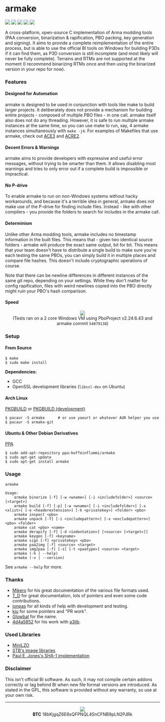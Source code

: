 armake
======

[![](https://img.shields.io/travis/KoffeinFlummi/armake/master.svg?style=flat-square)](https://travis-ci.org/KoffeinFlummi/armake)
[![](https://img.shields.io/badge/license-GPLv2-red.svg?style=flat-square)](https://github.com/KoffeinFlummi/armake/blob/master/LICENSE)
[![](https://img.shields.io/github/tag/KoffeinFlummi/armake.svg?style=flat-square)](https://github.com/KoffeinFlummi/armake/releases)
[![](https://img.shields.io/badge/AUR-armake-blue.svg?style=flat-square)](https://aur.archlinux.org/packages/armake)
[![](https://img.shields.io/badge/PPA-koffeinflummi%2Farmake-orange.svg?style=flat-square)](https://launchpad.net/~koffeinflummi/+archive/ubuntu/armake)


A cross-platform, open-source C implementation of Arma modding tools (PAA conversion, binarization & rapification, PBO packing, key generation and signing). It aims to provide a complete reimplementation of the entire process, but is able to use the official BI tools on Windows for building P3Ds if it can find them, as P3D conversion is still incomplete (and most likely will never be fully complete). Terrains and RTMs are not supported at the moment (I recommend binarizing RTMs once and then using the binarized version in your repo for now).


### Features

#### Designed for Automation

armake is designed to be used in conjunction with tools like make to build larger projects. It deliberately does not provide a mechanism for building entire projects - composed of multiple PBO files - in one call. armake itself also does not do any threading. However, it is safe to run multiple armake instances at the same time, so you can use make to run, say, 4 armake instances simultaneously with `make -j4`. For examples of Makefiles that use armake, check out [ACE3](https://github.com/acemod/ACE3/blob/armake/Makefile) and [ACRE2](https://github.com/IDI-Systems/acre2/blob/armake/Makefile).

#### Decent Errors & Warnings

armake aims to provide developers with expressive and useful error messages, without trying to be smarter than them. It allows disabling most warnings and tries to only error out if a complete build is impossible or impractical.

#### No P-drive

To enable armake to run on non-Windows systems without hacky workarounds, and because it's a terrible idea in general, armake does not make use of the P-drive for finding include files. Instead - like with other compilers - you provide the folders to search for includes in the armake call.

#### Determinism

Unlike other Arma modding tools, armake includes no timestamp information in the built files. This means that - given two identical source folders - armake will produce the exact same output, bit for bit. This means that your team doesn't have to distribute a single build to make sure you're each testing the same PBOs, you can simply build it in multiple places and compare file hashes. This doesn't include cryptographic operations of course.

Note that there can be newline differences in different instances of the same git repo, depending on your settings. While they don't matter for config rapification, files with weird newlines copied into the PBO directly might ruin your PBO's hash comparison.

#### Speed

<p align="center">
    <a href="https://i.imgur.com/PtOBaIK.png">
        <img src="https://i.imgur.com/PtOBaIK.png" style="max-width:100%;">
    </a><br/>
    (Tests ran on a 2 core Windows VM using PboProject v2.24.6.43 and armake commit <code>54079138</code>)
</p>

### Setup

#### From Source

```
$ make
$ sudo make install
```

**Dependencies:**
- GCC
- OpenSSL development libraries (`libssl-dev` on Ubuntu)

#### Arch Linux

[PKGBUILD](https://aur.archlinux.org/packages/armake/) or [PKGBUILD (development)](https://aur.archlinux.org/packages/armake-git/)
```
$ pacaur -S armake      # or use yaourt or whatever AUR helper you use
$ pacaur -S armake-git
```

#### Ubuntu & Other Debian Derivatives

[PPA](https://launchpad.net/~koffeinflummi/+archive/ubuntu/armake)

```
$ sudo add-apt-repository ppa:koffeinflummi/armake
$ sudo apt-get update
$ sudo apt-get install armake
```


### Usage

```
armake

Usage:
    armake binarize [-f] [-w <wname>] [-i <includefolder>] <source> [<target>]
    armake build [-f] [-p] [-w <wname>] [-i <includefolder>] [-x <xlist>] [-e <headerextension>] [-k <privatekey>] <folder> <pbo>
    armake inspect <pbo>
    armake unpack [-f] [-i <includepattern>] [-x <excludepattern>] <pbo> <folder>
    armake cat <pbo> <name>
    armake derapify [-f] [-d <indentation>] [<source> [<target>]]
    armake keygen [-f] <keyname>
    armake sign [-f] <privatekey> <pbo>
    armake paa2img [-f] <source> <target>
    armake img2paa [-f] [-z] [-t <paatype>] <source> <target>
    armake (-h | --help)
    armake (-v | --version)
```

See `armake --help` for more.


### Thanks

- [Mikero](https://dev.withsix.com/projects/mikero-pbodll) for his great documentation of the various file formats used.
- [T_D](https://github.com/Braini01) for great documentation, lots of pointers and even some code contributions.
- [jonpas](https://github.com/jonpas) for all kinds of help with development and testing.
- [kju](https://forums.bistudio.com/user/768005-kju/) for some pointers and "PR work".
- [Glowbal](https://github.com/Glowbal) for the name.
- [4d4a5852](https://github.com/4d4a5852) for his work with [a3lib](https://github.com/4d4a5852/a3lib.py).


### Used Libraries

- [MiniLZO](http://www.oberhumer.com/opensource/lzo/)
- [STB's image libraries](https://github.com/nothings/stb)
- [Paul E. Jones's SHA-1 implementation](https://www.packetizer.com/security/sha1/)


### Disclaimer

This isn't official BI software. As such, it may not compile certain addons correctly or lag behind BI when new file format versions are introduced. As stated in the GPL, this software is provided without any warranty, so use at your own risk.


---

<p align="center">
    <a href="https://www.paypal.com/cgi-bin/webscr?cmd=_s-xclick&hosted_button_id=WQ55N7RKXUCF8">
        <img src="https://www.paypalobjects.com/en_US/i/btn/btn_donate_LG.gif" style="max-width:100%;">
    </a>
    <br>
    <b>BTC</b> 18bKjgqZ6E6sQFPNQL4SnCFNB9pLN2PJRk
</p>
